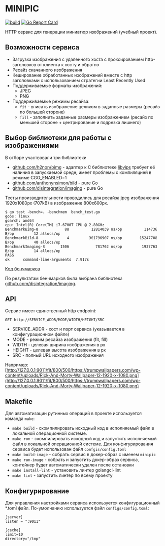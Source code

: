 # MINIPIC
[![build](https://github.com/bardex/minipic/actions/workflows/build.yml/badge.svg?branch=dev)](https://github.com/bardex/minipic/actions/workflows/build.yml)
[![Go Report Card](https://goreportcard.com/badge/bardex/minipic)](https://goreportcard.com/report/bardex/minipic)

HTTP сервис для генерации миниатюр изображений (учебный проект).

## Возможности сервиса

- Загрузка изображения с удаленного хоста с проксированием http-заголовков от клиента к хосту и обратно
- Ресайз скачанного изображения
- Кеширование обработанных изображений вместе с http заголовками с использованием стратегии Least Recently Used
- Поддерживаемые форматы изображений: 
  - JPEG
  - PNG
- Поддерживаемые режимы ресайза: 
  - `fit` - вписать изображение целиком в заданные размеры (ресайз по большей стороне)
  - `fill` - заполнить заданные размеры изображением (ресайз по меньшей стороне + центрирование и подрезка лишнего) 

## Выбор библиотеки для работы с изображениями
В отборе участвовали три библиотеки
- [github.com/h2non/bimg](https://github.com/h2non/bimg) - адаптер к C библиотеке [libvips](https://github.com/jcupitt/libvips) требует её наличия в запускаемой среде,
  имеет проблемы с компиляцией в режиме CGO_ENABLED=1
- [github.com/anthonynsimon/bild](https://github.com/anthonynsimon/bild) - pure Go
- [github.com/disintegration/imaging](https://github.com/disintegration/imaging) - pure Go

Тесты производительности проводились для ресайза jpeg изображения 1920x1080px (707kB) в изображение 800x600px.
```
$ go test -bench=. -benchmem  bench_test.go 
goos: linux
goarch: amd64
cpu: Intel(R) Core(TM) i7-6700T CPU @ 2.80GHz
BenchmarkBimg-8            88          12814039 ns/op          114736 B/op         12 allocs/op
BenchmarkBild-8             4         301796907 ns/op        15247708 B/op         40 allocs/op
BenchmarkImaging-8       1506            781762 ns/op         1937763 B/op         14 allocs/op
PASS
ok      command-line-arguments  7.917s
```
[Код бенчмарков](https://gist.github.com/bardex/b3668ea77c9ad5d47dd72e01101438d6)

По результатам бенчмарков была выбрана библиотека [github.com/disintegration/imaging](https://github.com/disintegration/imaging).

## API
Сервис имеет единственный http endpoint:

```
GET http://SERVICE_ADDR/MODE/WIDTH/HEIGHT/SRC
```

- SERVICE_ADDR - хост и порт сервиса (указывается в конфигурационном файле)
- MODE - режим ресайза изображения (fit, fill)
- WIDTH - целевая ширина изображения в px
- HEIGHT - целевая высота изображения в px
- SRC - полный URL исходного изображения

Например: [http://127.0.0.1:9011/fit/800/500/https://trumpwallpapers.com/wp-content/uploads/Rick-And-Morty-Wallpaper-12-1920-x-1080.png](http://127.0.0.1:9011/fit/800/500/https://trumpwallpapers.com/wp-content/uploads/Rick-And-Morty-Wallpaper-12-1920-x-1080.png)


## Makefile
Для автоматизации рутинных операций в проекте используется команда `make`:

- `make build` - скомпилировать исходный код в исполняемый файл в локальной операционной системе.
- `make run` - скомпилировать исходный код и запустить исполняемый файл в локальной операционной системе. Для конфигурирования сервиса будет использован файл `confgis/config.toml`
- `make build-image` - собрать сервис в докер-образ с именем `minipic`
- `make run-image` - собрать и запустить докер-образ сервиса, контейнер будет автоматически удален после остановки
- `make install-lint` - установить линтер golangci-lint
- `make lint` - запустить линтер по всему проекту

## Конфигурирование
Для управления настройками сервиса используется конфигурационный *.toml файл. 
По-умолчанию используется файл `configs/config.toml`:
```
[server]
listen = ":9011"

[cache]
limit=10
directory="/tmp"
```

